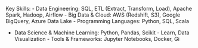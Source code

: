 Key Skills: - Data Engineering: SQL, ETL (Extract, Transform, Load), Apache Spark, Hadoop, Airflow - Big Data & Cloud:
AWS
(Redshift, S3), Google BigQuery, Azure Data Lake - Programming Languages: Python, SQL,
Scala
- Data Science & Machine Learning: Python, Pandas, Scikit - Learn, Data Visualization - Tools & Frameworks: Jupyter Notebooks, Docker,
Gi
